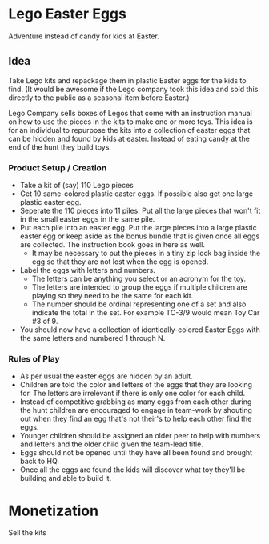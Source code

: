 # Lego Easter Eggs

Adventure instead of candy for kids at Easter.

## Idea

Take Lego kits and repackage them in plastic Easter eggs for the kids to find. (It would be awesome if the Lego company took this idea and sold this directly to the public as a seasonal item before Easter.)

Lego Company sells boxes of Legos that come with an instruction manual on how to use the pieces in the kits to make one or more toys. This idea is for an individual to repurpose the kits into a collection of easter eggs that can be hidden and found by kids at easter. Instead of eating candy at the end of the hunt they build toys.

### Product Setup / Creation

- Take a kit of (say) 110 Lego pieces
- Get 10 same-colored plastic easter eggs. If possible also get one large plastic easter egg.
- Seperate the 110 pieces into 11 piles. Put all the large pieces that won't fit in the small easter eggs in the same pile.
- Put each pile into an easter egg. Put the large pieces into a large plastic easter egg or keep aside as the bonus bundle that is given once all eggs are collected. The instruction book goes in here as well.
  - It may be necessary to put the pieces in a tiny zip lock bag inside the egg so that they are not lost when the egg is opened.
- Label the eggs with letters and numbers.
  - The letters can be anything you select or an acronym for the toy.
  - The letters are intended to group the eggs if multiple children are playing so they need to be the same for each kit.
  - The number should be ordinal representing one of a set and also indicate the total in the set. For example TC-3/9 would mean Toy Car #3 of 9.
- You should now have a collection of identically-colored Easter Eggs with the same letters and numbered 1 through N.

### Rules of Play

- As per usual the easter eggs are hidden by an adult.
- Children are told the color and letters of the eggs that they are looking for. The letters are irrelevant if there is only one color for each child.
- Instead of competitive grabbing as many eggs from each other during the hunt children are encouraged to engage in team-work by shouting out when they find an egg that's not their's to help each other find the eggs.
- Younger children should be assigned an older peer to help with numbers and letters and the older child given the team-lead title.
- Eggs should not be opened until they have all been found and brought back to HQ.
- Once all the eggs are found the kids will discover what toy they'll be building and able to build it.

Monetization
============

Sell the kits
